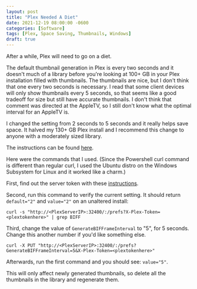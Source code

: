 ```yaml
---
layout: post
title: "Plex Needed A Diet"
date: 2021-12-19 08:00:00 -0600
categories: [Software]
tags: [Plex, Space Saving, Thumbnails, Windows]
draft: true
---
```


After a while, Plex will need to go on a diet.

The default thumbnail generation in Plex is every two seconds and it doesn't much of a library before you're looking at 100+ GB in your Plex installation filled with thumbnails. The thumbnails are nice, but I don't think that one every two seconds is necessary. I read that some client devices will only show thumbnails every 5 seconds, so that seems like a good tradeoff for size but still have accurate thumbnails. I don't think that comment was directed at the AppleTV, so I still don't know what the optimal interval for an AppleTV is.

I changed the setting from 2 seconds to 5 seconds and it really helps save space. It halved my 130+ GB Plex install and I recommend this change to anyone with a moderately sized library.

The instructions can be found [here](https://forums.plex.tv/t/big-media-folder-make-smaller-video-preview-thumbnails/635729/6).

Here were the commands that I used. (Since the Powershell curl command is different than regular curl, I used the Ubuntu distro on the Windows Subsystem for Linux and it worked like a charm.)

First, find out the server token with these [instructions](https://support.plex.tv/articles/204059436-finding-an-authentication-token-x-plex-token/).

Second, run this command to verify the current setting. It should return `default="2"` and `value="2"` on an unaltered install:

`curl -s "http://<PlexServerIP>:32400/:/prefs?X-Plex-Token=<plextokenhere>" | grep BIFF`

Third, change the value of `GenerateBIFFrameInterval` to "5", for 5 seconds. Change this another number if you'd like something else.

`curl -X PUT "http://<PlexServerIP>:32400/:/prefs?GenerateBIFFrameInterval=5&X-Plex-Token=<plextokenhere>"`

Afterwards, run the first command and you should see: `value="5"`.

This will only affect newly generated thumbnails, so delete all the thumbnails in the library and regenerate them.
